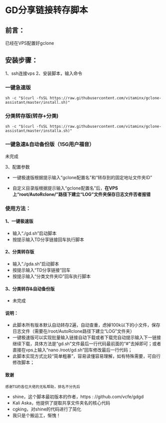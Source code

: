 # GD分享链接转存脚本

## 前言：
已经在VPS配置好gclone

## 安装步骤：

1、ssh连接vps
2、安装脚本，输入命令

### 一键急速版

```
sh -c "$(curl -fsSL https://raw.githubusercontent.com/vitaminx/gclone-assistant/master/install.sh)"
```

### 分类转存版(转存+分类)   

```
sh -c "$(curl -fsSL https://raw.githubusercontent.com/vitaminx/gclone-assistant/master/installa.sh)"
```

### 一键急速&自动备份版（15G用户福音）

未完成

3、配置参数

- 一键极速版根据提示输入“gclone配置名”和“转存到的固定地址文件夹ID”
+ 自定义目录版根据提示输入“gclone配置名”后，**在VPS上“root/AutoRclone/”路径下建立“LOG”文件夹保存日志文件否者报错**

### 使用方法：

#### 1、一键极速版

+ 输入“./gd.sh”启动脚本   
+ 按提示输入TD分享链接回车执行脚本   

#### 2、分类转存版   

+ 输入“./gda.sh”启动脚本  
+ 按提示输入“TD分享链接”回车
+ 按提示输入“分类文件夹ID”回车执行脚本   

#### 3、分类转存&自动备份版

+ 未完成
    
#### 说明：

+ 此脚本所有版本默认自动转存2遍，自动查重，虑掉100k以下的小文件，保存日志文件（需要在/root/AutoRclone路径下建立“LOG”文件夹）
+ 一键极速版可以实现批量输入链接自动下载或者下载完自动提示输入下一链接继续下载，具体方法是“gd.sh”文件最后一行代码最前面的“#”去掉即可；或者直接在vps上输入“nano /root/gd.sh”回车修改最后一行代码；
+ 此脚本实现方式比较“简单粗暴”，容易读懂容易理解，如有特殊需要，可自行修改脚本；  

#### 致谢
    感谢TG的各位大佬的无私帮助，排名不分先后
+ shine，这个脚本最初版本的作者，https : //github.com/vcfe/gdgd
+ Kali Aska，他提供了提取共享文件夹名的核心代码
+ cgking，对shine的代码进行了简化
+ 我只是个搬运工，惭愧！
